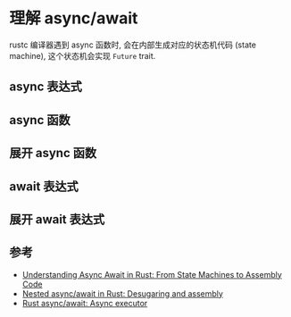 # 理解 async/await

rustc 编译器遇到 async 函数时, 会在内部生成对应的状态机代码 (state machine), 这个状态机会实现
`Future` trait.

## async 表达式

## async 函数

## 展开 async 函数

## await 表达式

## 展开 await 表达式

## 参考

- [Understanding Async Await in Rust: From State Machines to Assembly Code](https://eventhelix.com/rust/rust-to-assembly-async-await/)
- [Nested async/await in Rust: Desugaring and assembly](https://eventhelix.com/rust/rust-to-assembly-async-await-nested/)
- [Rust async/await: Async executor](https://eventhelix.com/rust/rust-async-executor/)
